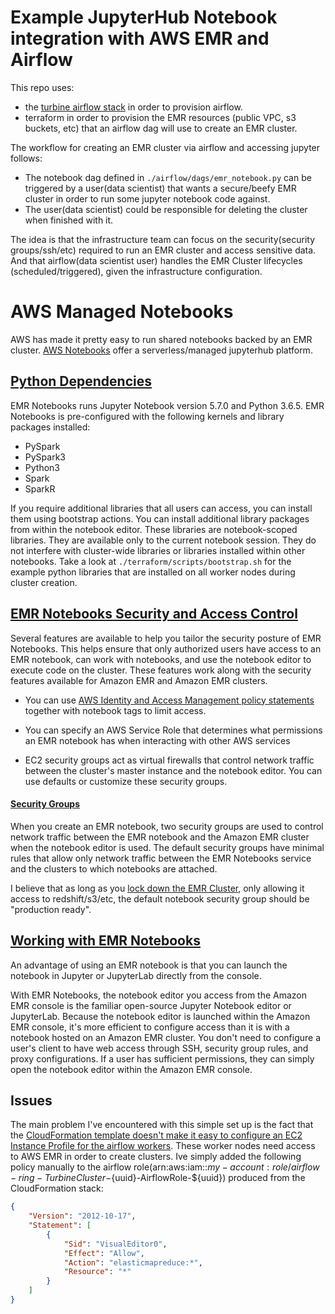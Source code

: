 # Example JupyterHub Notebook integration with AWS EMR and Airflow

This repo uses:
- the [turbine airflow stack](https://github.com/villasv/aws-airflow-stack) in order to provision airflow.
- terraform in order to provision the EMR resources (public VPC, s3 buckets, etc) that an airflow dag will use to create an EMR cluster.

The workflow for creating an EMR cluster via airflow and accessing jupyter follows:

- The notebook dag defined in `./airflow/dags/emr_notebook.py` can be triggered by a user(data scientist) that wants a secure/beefy EMR cluster in order to run some jupyter notebook code against.
- The user(data scientist) could be responsible for deleting the cluster when finished with it.

The idea is that the infrastructure team can focus on the security(security groups/ssh/etc) required to run an EMR cluster and access sensitive data.
And that airflow(data scientist user) handles the EMR Cluster lifecycles (scheduled/triggered), given the infrastructure configuration.

# AWS Managed Notebooks

AWS has made it pretty easy to run shared notebooks backed by an EMR cluster. 
[AWS Notebooks](https://docs.aws.amazon.com/emr/latest/ManagementGuide/emr-managed-notebooks.html) offer a serverless/managed jupyterhub platform.

## [Python Dependencies](https://docs.aws.amazon.com/emr/latest/ManagementGuide/emr-managed-notebooks-considerations.html)

EMR Notebooks runs Jupyter Notebook version 5.7.0 and Python 3.6.5.
EMR Notebooks is pre-configured with the following kernels and library packages installed:
- PySpark
- PySpark3
- Python3
- Spark
- SparkR


If you require additional libraries that all users can access, you can install them using bootstrap actions. You can install additional library packages from within the notebook editor. These libraries are notebook-scoped libraries. They are available only to the current notebook session. They do not interfere with cluster-wide libraries or libraries installed within other notebooks.
Take a look at `./terraform/scripts/bootstrap.sh` for the example python libraries that are installed on all worker nodes during cluster creation.

## [EMR Notebooks Security and Access Control](https://docs.aws.amazon.com/emr/latest/ManagementGuide/emr-managed-notebooks-security.html)

Several features are available to help you tailor the security posture of EMR Notebooks. This helps ensure that only authorized users have access to an EMR notebook, can work with notebooks, and use the notebook editor to execute code on the cluster. These features work along with the security features available for Amazon EMR and Amazon EMR clusters.

- You can use [AWS Identity and Access Management policy statements](https://docs.aws.amazon.com/emr/latest/ManagementGuide/emr-fine-grained-cluster-access.html#emr-managed-notebooks-tags-examples) together with notebook tags to limit access.
- You can specify an AWS Service Role that determines what permissions an EMR notebook has when interacting with other AWS services

- EC2 security groups act as virtual firewalls that control network traffic between the cluster's master instance and the notebook editor. You can use defaults or customize these security groups.

#### [Security Groups](https://docs.aws.amazon.com/emr/latest/ManagementGuide/emr-managed-notebooks-security-groups.html)

When you create an EMR notebook, two security groups are used to control network traffic between the EMR notebook and the Amazon EMR cluster when the notebook editor is used. The default security groups have minimal rules that allow only network traffic between the EMR Notebooks service and the clusters to which notebooks are attached.

I believe that as long as you [lock down the EMR Cluster](https://docs.aws.amazon.com/emr/latest/ManagementGuide/emr-security-groups.html), only allowing it access to redshift/s3/etc, the default notebook security group should be "production ready".

## [Working with EMR Notebooks](https://docs.aws.amazon.com/emr/latest/ManagementGuide/emr-managed-notebooks-working-with.html)

An advantage of using an EMR notebook is that you can launch the notebook in Jupyter or JupyterLab directly from the console.

With EMR Notebooks, the notebook editor you access from the Amazon EMR console is the familiar open-source Jupyter Notebook editor or JupyterLab. Because the notebook editor is launched within the Amazon EMR console, it's more efficient to configure access than it is with a notebook hosted on an Amazon EMR cluster. You don't need to configure a user's client to have web access through SSH, security group rules, and proxy configurations. If a user has sufficient permissions, they can simply open the notebook editor within the Amazon EMR console.

## Issues

The main problem I've encountered with this simple set up is the fact that the [CloudFormation template doesn't make it easy to configure an EC2 Instance Profile for the airflow workers](https://github.com/villasv/aws-airflow-stack/issues/69).
These worker nodes need access to AWS EMR in order to create clusters.
Ive simply added the following policy manually to the airflow role(arn:aws:iam::${my-account}:role/airflow-ring-TurbineCluster-${uuid}-AirflowRole-${uuid}) produced from the CloudFormation stack:

```json
{
    "Version": "2012-10-17",
    "Statement": [
        {
            "Sid": "VisualEditor0",
            "Effect": "Allow",
            "Action": "elasticmapreduce:*",
            "Resource": "*"
        }
    ]
}
```


